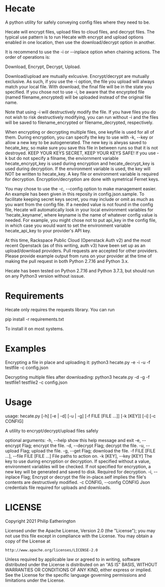 # Hecate
A python utility for safely conveying config files where they need to be.

Hecate will encrypt files, upload files to cloud files, and decrypt files.
The typical use pattern is to run Hecate with encrypt and upload options
enabled in one location, then use the download/decrypt option in another.

It is recommend to use the -i or --inplace option when chaining actions.
The order of operations is:

Download, Encrypt, Decrypt, Upload.

Download/upload are mutually exlcusive. Encrypt/decrypt are mutually
exclusive.  As such, if you use the -i option, the file you upload will
always match your local file. With download, the final file will be in the
state you specified. If you chose not to use -i, be aware that the
encyrpted file (named filename_encrypted) will be uploaded instead of the
original file name.

Note that using -i will destructively modify the file. If you have files
you do not wish to risk destructively modifying, you can run without -i and
the files will be saved to filename_encrypted or filename_decrypted,
respectively.

When encrypting or decrypting multiple files, one keyfile is used for all of
them. During encryption, you can specify the key to use with -k, --key or allow
a new key to be autogenerated. The new key is alwyas saved to hecate_key, so
make sure you save this file in between runs so that it is not destroyed.
KEEP YOUR KEYS SECRET, KEEP YOUR KEYS SAFE! If you use -k but do not specify
a filname, the enviornment variable hecate_encrypt_key is used during
encryption and hecate_decrypt_key is used during decryption. If the
environment variable is used, the key will NOT be written to hecate_key. 
A key file or environment variable is required for decryption.
Encryption/decryption are done with symetrical Fernet keys.

You may chose to use the -c, --config option to make management easier.
An example has been given in this reposity in config.json.sample.
To facilitate keeping secret keys secret, you may include or omit as much
as you want from the config file. If a needed value is not found in the config
file, Hecate will automatically look in your local environment variables for
'hecate_keyname', where keyname is the name of whatever config value is
needed. For example, you might chose not to put api_key in the config file,
in which case you would want to set the environment variable hecate_api_key
to your provider's API key.

At this time, Rackspace Public Cloud (Openstack Auth v2) and the most recent
Openstack (as of this writing, auth v3) have been set up as an upload/download
providers. Pull requests are accepted for other providers. Please provide
example output from runs on your provider at the time of making the pull
request in both Python 2.7.16 and Python 3.x.

Hecate has been tested on Python 2.7.16 and Python 3.7.3, but should run
on any Python3 version without isssue.

# Requirements
Hecate only requires the requests library. You can run

pip install -r requirements.txt

To install it on most systems.

# Examples

Encrypting a file in place and uploading it:
python3 hecate.py -e -i -u -f testfile -c config.json

Decrypting multiple files after downloading:
python3 hecate.py -d -g -f testfile1 testfile2 -c config.json


# Usage
usage: hecate.py [-h] [-e | -d] [-u | -g] [-f FILE [FILE ...]] [-k [KEY]] [-i]
                 [-c CONFIG]

A utility to encrypt/decrypt/upload files safely

optional arguments:
  -h, --help            show this help message and exit
  -e, --encrypt         Flag; encrypt the file.
  -d, --decrypt         Flag; decrypt the file.
  -u, --upload          Flag; upload the file.
  -g, --get             Flag; download the file.
  -f FILE [FILE ...], --file FILE [FILE ...]
                        File paths to action on.
  -k [KEY], --key [KEY]
                        The key to use during encryption or decryption. If
                        specified without a value, environment variables will
                        be checked. If not specified for encryption, a new key
                        will be generated and saved to disk. Required for
                        decryption.
  -i, --inplace         Flag; Encrypt or decrypt the file in-place.self
                        implies the file's contents are destructively
                        modified.
  -c CONFIG, --config CONFIG
                        Json credentials file required for uploads and
                        downloads.

# LICENSE

Copyright 2021 Philip Eatherington

Licensed under the Apache License, Version 2.0 (the "License");
you may not use this file except in compliance with the License.
You may obtain a copy of the License at

    http://www.apache.org/licenses/LICENSE-2.0

Unless required by applicable law or agreed to in writing, software
distributed under the License is distributed on an "AS IS" BASIS,
WITHOUT WARRANTIES OR CONDITIONS OF ANY KIND, either express or implied.
See the License for the specific language governing permissions and
limitations under the License.
